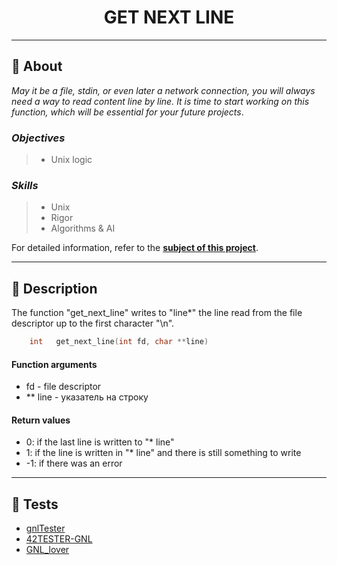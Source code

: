 <h1 align="center">
GET NEXT LINE
</h1>

___

## :memo: **About**

_May it be a file, stdin, or even later a network connection, you will always need a way to read content line by line. It is time to start working on this function, which will be essential for your future projects_.

### *Objectives*  
> + Unix logic

### *Skills*
> + Unix
> + Rigor
> + Algorithms & AI

For detailed information, refer to the [**subject of this project**](https://github.com/CherdantsevIlya/gnl/blob/master/en.subject.pdf).

___

## 🚀 **Description**

The function "get_next_line" writes to "line*" the line read from the file descriptor up to the first character "\n".

```c
    int   get_next_line(int fd, char **line)
```

#### **Function arguments**
+ fd - file descriptor
+ ** line - указатель на строку

#### **Return values**
+ 0: if the last line is written to "* line"
+ 1: if the line is written in "* line" and there is still something to write
+ -1: if there was an error
___

## 🧨 **Tests**
+ [gnlTester](https://github.com/Tripouille/gnlTester)
+ [42TESTER-GNL](https://github.com/Mazoise/42TESTERS-GNL)
+ [GNL_lover](https://github.com/charMstr/GNL_lover)

